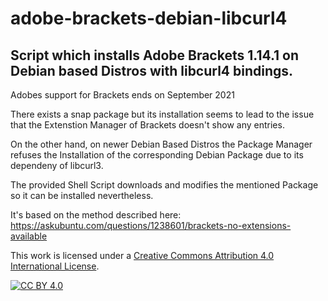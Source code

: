 # adobe-brackets-debian-libcurl4
## Script which installs Adobe Brackets 1.14.1 on Debian based Distros with libcurl4 bindings. ##

Adobes support for Brackets ends on September 2021

There exists a snap package but its installation seems to lead to the issue that the Extenstion Manager of Brackets doesn't show any entries.

On the other hand, on newer Debian Based Distros the Package Manager refuses the Installation of the corresponding Debian Package due to its dependeny of libcurl3.

The provided Shell Script downloads and modifies the mentioned Package so it can be installed nevertheless.

It's based on the method described here:
https://askubuntu.com/questions/1238601/brackets-no-extensions-available

This work is licensed under a
[Creative Commons Attribution 4.0 International License][cc-by].

[![CC BY 4.0][cc-by-image]][cc-by]

[cc-by]: http://creativecommons.org/licenses/by/4.0/
[cc-by-image]: https://i.creativecommons.org/l/by/4.0/88x31.png
[cc-by-shield]: https://img.shields.io/badge/License-CC%20BY%204.0-lightgrey.svg
